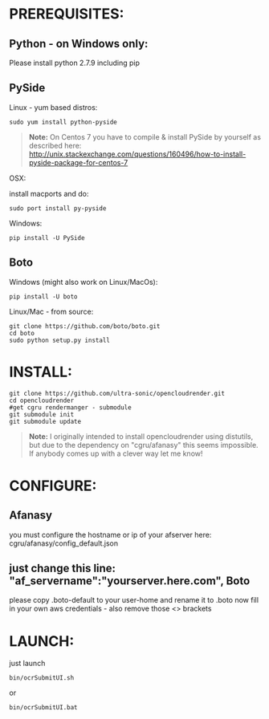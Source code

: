 PREREQUISITES:
==============
Python - on Windows only:
----------------

Please install python 2.7.9 including pip

PySide
------

Linux - yum based distros:

```
sudo yum install python-pyside
```

> **Note:**
> On Centos 7 you have to compile & install PySide by yourself as described here:
> http://unix.stackexchange.com/questions/160496/how-to-install-pyside-package-for-centos-7

OSX:

install macports and do:
```
sudo port install py-pyside
```
Windows:
```
pip install -U PySide
```

Boto
----

Windows (might also work on Linux/MacOs):
```
pip install -U boto
```
Linux/Mac - from source:
```
git clone https://github.com/boto/boto.git
cd boto
sudo python setup.py install
```

INSTALL:
========

```
git clone https://github.com/ultra-sonic/opencloudrender.git
cd opencloudrender
#get cgru rendermanger - submodule
git submodule init
git submodule update
```
> **Note:**
> I originally intended to install opencloudrender using distutils, but due to the dependency on "cgru/afanasy" this seems impossible.
> If anybody comes up with a clever way let me know!

CONFIGURE:
==========
Afanasy
---------
you must configure the hostname or ip of your afserver here:
cgru/afanasy/config_default.json

just change this line:
"af_servername":"yourserver.here.com",
Boto
-----
please copy .boto-default to your user-home and rename it to .boto
now fill in your own aws credentials - also remove those <> brackets

LAUNCH:
=======
just launch 
```
bin/ocrSubmitUI.sh
```
or
```
bin/ocrSubmitUI.bat
```